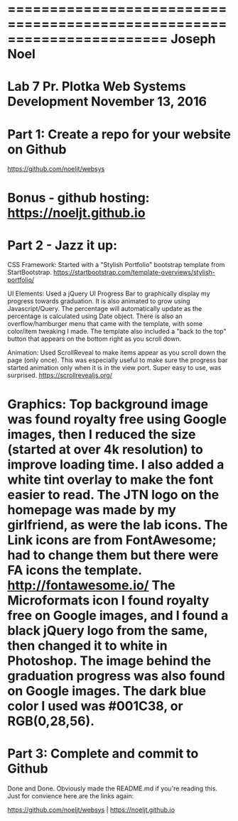 =======================================================================
Joseph Noel
=======================================================================
Lab 7
Pr. Plotka
Web Systems Development
November 13, 2016
=======================================================================
Part 1: Create a repo for your website on Github
=======================================================================
https://github.com/noeljt/websys

Bonus - github hosting:
https://noeljt.github.io
=======================================================================
Part 2 - Jazz it up:
=======================================================================
CSS Framework:
Started with a "Stylish Portfolio" bootstrap template from StartBootstrap.
https://startbootstrap.com/template-overviews/stylish-portfolio/

UI Elements:
Used a jQuery UI Progress Bar to graphically display my progress towards graduation.
It is also animated to grow using Javascript/Query.
The percentage will automatically update as the percentage is calculated using Date object.
There is also an overflow/hamburger menu that came with the template, with some color/item tweaking I made.
The template also included a "back to the top" button that appears on the bottom right as you scroll down.

Animation:
Used ScrollReveal to make items appear as you scroll down the page (only once).
This was especially useful to make sure the progress bar started animation only when it is in the view port.
Super easy to use, was surprised.
https://scrollrevealjs.org/

Graphics:
Top background image was found royalty free using Google images, then I reduced the size (started at over 4k resolution) to improve loading time. I also added a white tint overlay to make the font easier to read.
The JTN logo on the homepage was made by my girlfriend, as were the lab icons.
The Link icons are from FontAwesome; had to change them but there were FA icons the template.
http://fontawesome.io/
The Microformats icon I found royalty free on Google images, and I found a black jQuery logo from the same, then changed it to white in Photoshop.
The image behind the graduation progress was also found on Google images.
The dark blue color I used was #001C38, or RGB(0,28,56).
=======================================================================
Part 3: Complete and commit to Github
=======================================================================
Done and Done. Obviously made the README.md if you're reading this.
Just for convience here are the links again:

https://github.com/noeljt/websys  |  https://noeljt.github.io